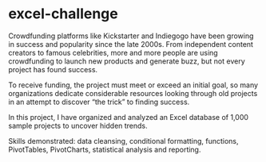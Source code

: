 # excel-challenge

Crowdfunding platforms like Kickstarter and Indiegogo have been growing in success and popularity since the late 2000s. From independent content creators to famous celebrities, more and more people are using crowdfunding to launch new products and generate buzz, but not every project has found success.

To receive funding, the project must meet or exceed an initial goal, so many organizations dedicate considerable resources looking through old projects in an attempt to discover “the trick” to finding success. 

In this project, I have organized and analyzed an Excel database of 1,000 sample projects to uncover hidden trends.

Skills demonstrated: data cleansing, conditional formatting, functions, PivotTables, PivotCharts, statistical analysis and reporting.
